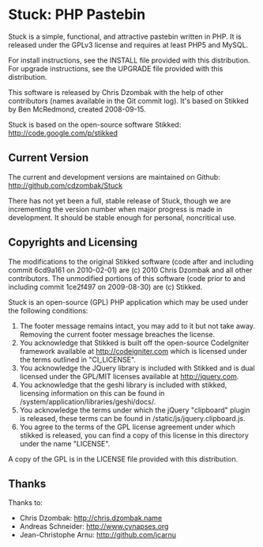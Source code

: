 # Stuck: PHP Pastebin #
Stuck is a simple, functional, and attractive pastebin written in PHP. It is released under the GPLv3 license and requires at least PHP5 and MySQL.

For install instructions, see the INSTALL file provided with this distribution.
For upgrade instructions, see the UPGRADE file provided with this distribution.

This software is released by Chris Dzombak with the help of other contributors (names available in the Git commit log). It's based on Stikked by Ben McRedmond, created 2008-09-15.

Stuck is based on the open-source software Stikked: http://code.google.com/p/stikked

## Current Version ##
The current and development versions are maintained on Github: http://github.com/cdzombak/Stuck

There has not yet been a full, stable release of Stuck, though we are incrementing the version number when major progress is made in development.  It should be stable enough for personal, noncritical use.

## Copyrights and Licensing ##
The modifications to the original Stikked software (code after and including commit 6cd9a161 on 2010-02-01) are (c) 2010 Chris Dzombak and all other contributors.  The unmodified portions of this software (code prior to and including commit 1ce2f497 on 2009-08-30) are (c) Stikked.

Stuck is an open-source (GPL) PHP application which may be used under the following conditions:
1. The footer message remains intact, you may add to it but not take away. Removing the current footer message breaches the license.
2. You acknowledge that Stikked is built off the open-source CodeIgniter framework available at http://codeigniter.com which is licensed under the terms outlined in "CI_LICENSE".
3. You acknowledge the JQuery library is included with Stikked and is dual licensed under the GPL/MIT licenses available at http://jquery.com.
4. You acknowledge that the geshi library is included with stikked, licensing information on this can be found in /system/application/libraries/geshi/docs/.
5. You acknowledge the terms under which the jQuery "clipboard" plugin is released, these terms can be found in /static/js/jquery.clipboard.js.
6. You agree to the terms of the GPL license agreement under which stikked is released, you can find a copy of this license in this directory under the name "LICENSE".

A copy of the GPL is in the LICENSE file provided with this distribution.

## Thanks ##
Thanks to:
* Chris Dzombak: http://chris.dzombak.name
* Andreas Schneider: http://www.cynapses.org
* Jean-Christophe Arnu: http://github.com/jcarnu

